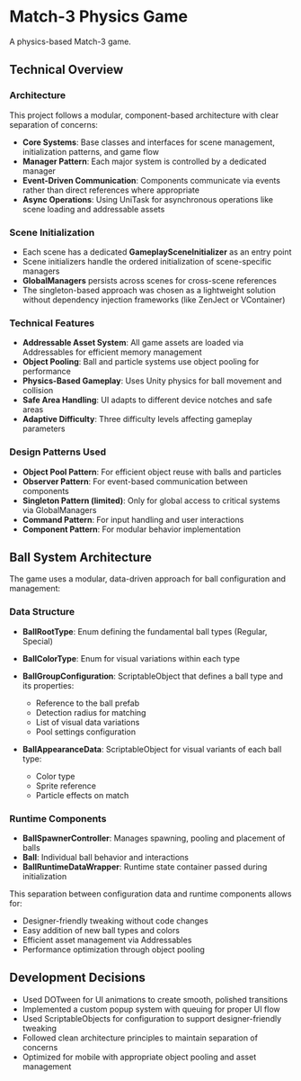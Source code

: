 # Match-3 Physics Game

A physics-based Match-3 game.

## Technical Overview

### Architecture

This project follows a modular, component-based architecture with clear separation of concerns:

- **Core Systems**: Base classes and interfaces for scene management, initialization patterns, and game flow
- **Manager Pattern**: Each major system is controlled by a dedicated manager
- **Event-Driven Communication**: Components communicate via events rather than direct references where appropriate
- **Async Operations**: Using UniTask for asynchronous operations like scene loading and addressable assets

### Scene Initialization

- Each scene has a dedicated **GameplaySceneInitializer** as an entry point
- Scene initializers handle the ordered initialization of scene-specific managers
- **GlobalManagers** persists across scenes for cross-scene references
- The singleton-based approach was chosen as a lightweight solution without dependency injection frameworks (like ZenJect or VContainer)

### Technical Features

- **Addressable Asset System**: All game assets are loaded via Addressables for efficient memory management
- **Object Pooling**: Ball and particle systems use object pooling for performance
- **Physics-Based Gameplay**: Uses Unity physics for ball movement and collision
- **Safe Area Handling**: UI adapts to different device notches and safe areas
- **Adaptive Difficulty**: Three difficulty levels affecting gameplay parameters

### Design Patterns Used

- **Object Pool Pattern**: For efficient object reuse with balls and particles
- **Observer Pattern**: For event-based communication between components
- **Singleton Pattern (limited)**: Only for global access to critical systems via GlobalManagers
- **Command Pattern**: For input handling and user interactions
- **Component Pattern**: For modular behavior implementation

## Ball System Architecture

The game uses a modular, data-driven approach for ball configuration and management:

### Data Structure
- **BallRootType**: Enum defining the fundamental ball types (Regular, Special)
- **BallColorType**: Enum for visual variations within each type
- **BallGroupConfiguration**: ScriptableObject that defines a ball type and its properties:
  - Reference to the ball prefab
  - Detection radius for matching
  - List of visual data variations
  - Pool settings configuration

- **BallAppearanceData**: ScriptableObject for visual variants of each ball type:
  - Color type
  - Sprite reference
  - Particle effects on match

### Runtime Components
- **BallSpawnerController**: Manages spawning, pooling and placement of balls
- **Ball**: Individual ball behavior and interactions
- **BallRuntimeDataWrapper**: Runtime state container passed during initialization

This separation between configuration data and runtime components allows for:
- Designer-friendly tweaking without code changes
- Easy addition of new ball types and colors
- Efficient asset management via Addressables
- Performance optimization through object pooling

## Development Decisions

- Used DOTween for UI animations to create smooth, polished transitions
- Implemented a custom popup system with queuing for proper UI flow
- Used ScriptableObjects for configuration to support designer-friendly tweaking
- Followed clean architecture principles to maintain separation of concerns
- Optimized for mobile with appropriate object pooling and asset management
